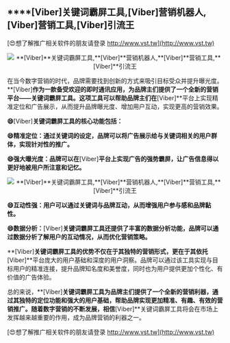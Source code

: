 ## ****[Viber]**关键词霸屏工具,**[Viber]**营销机器人,**[Viber]**营销工具,**[Viber]**引流王**

[😍想了解推广相关软件的朋友请登录 http://www.vst.tw](http://www.vst.tw)

 <center><img src="https://vst.tw/MP4/tuiguang/png/8.png" alt="**[Viber]**关键词霸屏工具,**[Viber]**营销机器人,**[Viber]**营销工具,**[Viber]**引流王"></center>

在当今数字营销的时代，品牌需要找到创新的方式来吸引目标受众并提升曝光度。**[Viber]**作为一款备受欢迎的即时通讯应用，为品牌主们提供了一个全新的营销平台——关键词霸屏工具。这项工具可以帮助品牌主们在**[Viber]**平台上实现精准定位和广告展示，从而提升品牌曝光度、增加用户互动，实现更高的营销效果。

**😄**[Viber]**关键词霸屏工具的核心功能包括：**

**😄精准定位：通过关键词的设定，品牌可以将广告展示给与关键词相关的用户群体，实现针对性的推广。**

**😄强大曝光度：品牌可以在**[Viber]**平台上实现广告的强势霸屏，让广告信息得以更好地被用户所注意和记忆。**

 <center><img src="https://vst.tw/MP4/tuiguang/png/0.png" alt="**[Viber]**关键词霸屏工具,**[Viber]**营销机器人,**[Viber]**营销工具,**[Viber]**引流王"></center>

**😄互动性强：用户可以通过关键词与品牌互动，从而增强用户参与感和品牌黏性。**

**😄数据分析：**[Viber]**关键词霸屏工具还提供了丰富的数据分析功能，品牌可以通过数据分析了解用户的互动情况，从而优化营销策略。**

**[Viber]**关键词霸屏工具的优势不仅在于其独特的营销形式，更在于其依托**[Viber]**平台庞大的用户基础和深度的用户洞察。品牌可以通过该工具实现与目标用户的精准连接，提升品牌知名度和美誉度，同时也为用户提供更加个性化、有价值的广告体验。

总的来说，**[Viber]**关键词霸屏工具为品牌主们提供了一个全新的营销利器，通过其独特的定位功能和强大的用户基础，帮助品牌实现更加精准、有趣、有效的营销推广。随着数字营销的不断发展，相信**[Viber]**关键词霸屏工具将会在市场上发挥越来越重要的作用，成为品牌营销的利器之一。

[😍想了解推广相关软件的朋友请登录 http://www.vst.tw](http://www.vst.tw)



